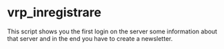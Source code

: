 # vrp_inregistrare
This script shows you the first login on the server some information about that server and in the end you have to create a newsletter.
